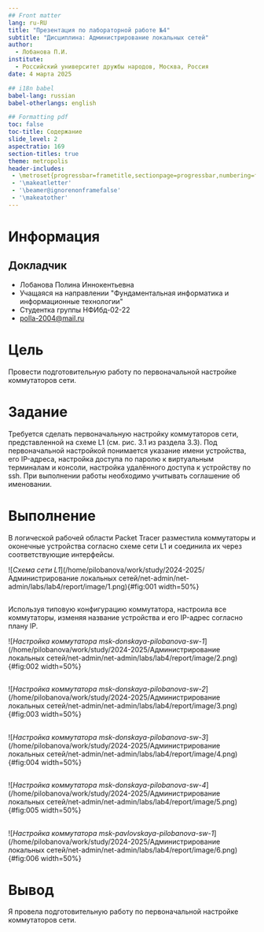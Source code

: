 ```yaml
---
## Front matter
lang: ru-RU
title: "Презентация по лабораторной работе №4"
subtitle: "Дисциплина: Администрирование локальных сетей"
author:
  - Лобанова П.И.
institute:
  - Российский университет дружбы народов, Москва, Россия
date: 4 марта 2025

## i18n babel
babel-lang: russian
babel-otherlangs: english

## Formatting pdf
toc: false
toc-title: Содержание
slide_level: 2
aspectratio: 169
section-titles: true
theme: metropolis
header-includes:
 - \metroset{progressbar=frametitle,sectionpage=progressbar,numbering=fraction}
 - '\makeatletter'
 - '\beamer@ignorenonframefalse'
 - '\makeatother'
---
```


# Информация

## Докладчик


  * Лобанова Полина Иннокентьевна
  * Учащаяся на направлении "Фундаментальная информатика и информационные технологии"
  * Студентка группы НФИбд-02-22
  * [polla-2004@mail.ru](polla-2004@mail.ru)
  

# Цель

Провести подготовительную работу по первоначальной настройке коммутаторов сети.

# Задание

Требуется сделать первоначальную настройку коммутаторов сети, представленной на схеме L1 (см. рис. 3.1 из раздела 3.3). Под первоначальной настройкой понимается указание имени устройства, его IP-адреса, настройка доступа по паролю к виртуальным терминалам и консоли, настройка удалённого доступа к устройству по ssh. При выполнении работы необходимо учитывать соглашение об именовании.

# Выполнение

В логической рабочей области Packet Tracer разместила коммутаторы и оконечные устройства согласно схеме сети L1 и соединила их через соответствующие интерфейсы.

![*Схема сети L1*](/home/pilobanova/work/study/2024-2025/Администрирование локальных сетей/net-admin/net-admin/labs/lab4/report/image/1.png){#fig:001 width=50%}

## 

Используя типовую конфигурацию коммутатора, настроила все коммутаторы, изменяя название устройства и его IP-адрес согласно плану IP.

![*Настройка коммутатора msk-donskaya-pilobanova-sw-1*](/home/pilobanova/work/study/2024-2025/Администрирование локальных сетей/net-admin/net-admin/labs/lab4/report/image/2.png){#fig:002 width=50%}

## 

![*Настройка коммутатора msk-donskaya-pilobanova-sw-2*](/home/pilobanova/work/study/2024-2025/Администрирование локальных сетей/net-admin/net-admin/labs/lab4/report/image/3.png){#fig:003 width=50%}

## 

![*Настройка коммутатора msk-donskaya-pilobanova-sw-3*](/home/pilobanova/work/study/2024-2025/Администрирование локальных сетей/net-admin/net-admin/labs/lab4/report/image/4.png){#fig:004 width=50%}

## 

![*Настройка коммутатора msk-donskaya-pilobanova-sw-4*](/home/pilobanova/work/study/2024-2025/Администрирование локальных сетей/net-admin/net-admin/labs/lab4/report/image/5.png){#fig:005 width=50%}

## 

![*Настройка коммутатора msk-pavlovskaya-pilobanova-sw-1*](/home/pilobanova/work/study/2024-2025/Администрирование локальных сетей/net-admin/net-admin/labs/lab4/report/image/6.png){#fig:006 width=50%}

# Вывод

Я провела подготовительную работу по первоначальной настройке коммутаторов сети.


